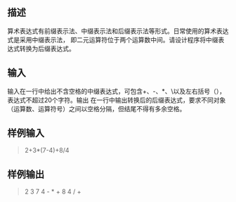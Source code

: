 ## 描述
算术表达式有前缀表示法、中缀表示法和后缀表示法等形式。日常使用的算术表达式是采用中缀表示法，
即二元运算符位于两个运算数中间。请设计程序将中缀表达式转换为后缀表达式。
## 输入
输入在一行中给出不含空格的中缀表达式，可包含+、-、*、\以及左右括号（），表达式不超过20个字符。输出
在一行中输出转换后的后缀表达式，要求不同对象（运算数、运算符号）之间以空格分隔，但结尾不得有多余空格。
## 样例输入

> 2+3*(7-4)+8/4

## 样例输出

> 2 3 7 4 - * + 8 4 / +
